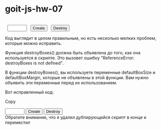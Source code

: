 # goit-js-hw-07

<!DOCTYPE html>
<html lang="en">
<head>
 <meta charset="UTF-8" />
 <meta name="viewport" content="width=device-width, initial-scale=1.0" />
 <title>Create and Destroy Boxes</title>
 <style>
  #boxes {
   display: flex;
   flex-wrap: wrap;
  }
  .box {
   width: 30px;
   height: 30px;
   margin: 5px;
  }
 </style>
</head>
<body>
 <!-- <script src="../js/task-6.js" defer type="module"></script> -->
 <script src="../js/task-6.js" defer></script>
 <div id="controls">
  <input type="number" min="1" max="100" step="1" />
  <button type="button" data-create>Create</button>
  <button type="button" data-destroy>Destroy</button>
 </div>

<div id="boxes"></div>

<script>   function getRandomHexColor() {    return
`#${Math.floor(Math.random() * 16777215) .toString(16) .padStart(6, '0')}`;   }

function createBoxes(amount) {    const boxesContainer =
document.getElementById('boxes');    boxesContainer.innerHTML = '';

for (let i = 0; i < amount; i++) {     const box =
document.createElement('div');     box.classList.add('box');     box.style.width
= `${30 + i * 10}px`;     box.style.height = `${30 + i * 10}px`;
    box.style.backgroundColor = getRandomHexColor();
    boxesContainer.appendChild(box);    }   }

function destroyBoxes() {    const boxesContainer =
document.getElementById('boxes');    boxesContainer.innerHTML = '';

const defaultBoxSize = 30;    const defaultBoxMargin = 5;    const boxes =
document.querySelectorAll('.box');

boxes.forEach(box => {     box.style.width = `${defaultBoxSize}px`;
    box.style.height = `${defaultBoxSize}px`;     box.style.margin =
`${defaultBoxMargin}px`;    });   }

document.querySelector('[data-create]').addEventListener('click', () => {
   const input = document.querySelector('input');    const amount =
parseInt(input.value);

if (amount >= 1 && amount <= 100) {     createBoxes(amount);     input.value =
'';    }   });

document.querySelector('[data-destroy]').addEventListener('click', () => {
   destroyBoxes();   });  </script>

</body>
</html>
<!-- ШШШШШШШШШШШШШШШШШШШШШШШШШШШШШШШШШШШШШШШШШШШШШШШШШШШШ -->

Код выглядит в целом правильным, но есть несколько мелких проблем, которые можно
исправить.

Функция destroyBoxes() должна быть объявлена до того, как она используется в
скрипте. Это вызовет ошибку "ReferenceError: destroyBoxes is not defined".

В функции destroyBoxes(), вы используете переменные defaultBoxSize и
defaultBoxMargin, которые не объявлены в этой функции. Вам нужно объявить эти
переменные перед их использованием.

Вот исправленный код:

Copy

<!DOCTYPE html>
<html lang="en">
<head>
 <meta charset="UTF-8" />
 <meta name="viewport" content="width=device-width, initial-scale=1.0" />
 <title>Create and Destroy Boxes</title>
 <style>
  #boxes {
   display: flex;
   flex-wrap: wrap;
  }
  .box {
   width: 30px;
   height: 30px;
   margin: 5px;
  }
 </style>
</head>
<body>
 <!-- <script src="../js/task-6.js" defer type="module"></script> -->
 <script src="../js/task-6.js" defer></script>
 <div id="controls">
  <input type="number" min="1" max="100" step="1" />
  <button type="button" data-create>Create</button>
  <button type="button" data-destroy>Destroy</button>
 </div>

 <div id="boxes"></div>

 <script>
  function getRandomHexColor() {
   return `#${Math.floor(Math.random() * 16777215)
    .toString(16)
    .padStart(6, '0')}`;
  }

  function createBoxes(amount) {
   const boxesContainer = document.getElementById('boxes');
   boxesContainer.innerHTML = '';

   for (let i = 0; i < amount; i++) {
    const box = document.createElement('div');
    box.classList.add('box');
    box.style.width = `${30 + i * 10}px`;
    box.style.height = `${30 + i * 10}px`;
    box.style.backgroundColor = getRandomHexColor();
    boxesContainer.appendChild(box);
   }
  }

  function destroyBoxes() {
   const boxesContainer = document.getElementById('boxes');
   boxesContainer.innerHTML = '';

   const defaultBoxSize = 30;
   const defaultBoxMargin = 5;
   const boxes = document.querySelectorAll('.box');

   boxes.forEach(box => {
    box.style.width = `${defaultBoxSize}px`;
    box.style.height = `${defaultBoxSize}px`;
    box.style.margin = `${defaultBoxMargin}px`;
   });
  }

  document.querySelector('[data-create]').addEventListener('click', () => {
   const input = document.querySelector('input');
   const amount = parseInt(input.value);

   if (amount >= 1 && amount <= 100) {
    createBoxes(amount);
    input.value = '';
   }
  });

  document.querySelector('[data-destroy]').addEventListener('click', () => {
   destroyBoxes();
  });
 </script>
</body>
</html>
Обратите внимание, что я удалил дублирующийся скрипт в конце и переместил
